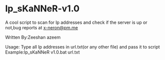 # Ip_sKaNNeR-v1.0
A cool script to scan for Ip addresses and check if the server is up or not,bug reports at x-neron@pm.me

Written By:Zeeshan azeem

Usage: Type all Ip addresses in url.txt(or any other file) and pass it to script Example:Ip_sKaNNeR v1.0.bat url.txt
